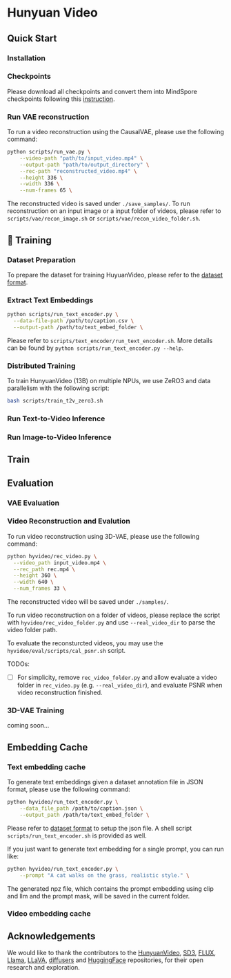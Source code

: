 # Hunyuan Video


## Quick Start

### Installation

### Checkpoints

Please download all checkpoints and convert them into MindSpore checkpoints following this [instruction](./ckpts/README.md).

### Run VAE reconstruction

To run a video reconstruction using the CausalVAE, please use the following command:
```bash
python scripts/run_vae.py \
    --video-path "path/to/input_video.mp4" \
    --output-path "path/to/output_directory" \
    --rec-path "reconstructed_video.mp4" \
    --height 336 \
    --width 336 \
    --num-frames 65 \
```
The reconstructed video is saved under `./save_samples/`. To run reconstruction on an input image or a input folder of videos, please refer to `scripts/vae/recon_image.sh` or `scripts/vae/recon_video_folder.sh`.


## 🔑 Training

### Dataset Preparation

To prepare the dataset for training HuyuanVideo, please refer to the [dataset format](./hyvideo/dataset/README.md).

### Extract Text Embeddings

```bash
python scripts/run_text_encoder.py \
  --data-file-path /path/to/caption.csv \
  --output-path /path/to/text_embed_folder \
```
Please refer to `scripts/text_encoder/run_text_encoder.sh`. More details can be found by `python scripts/run_text_encoder.py --help`.

### Distributed Training

To train HunyuanVideo (13B) on multiple NPUs, we use ZeRO3 and data parallelism with the following script:

```bash
bash scripts/train_t2v_zero3.sh
```


### Run Text-to-Video Inference




### Run Image-to-Video Inference


## Train


## Evaluation


### VAE Evaluation

### Video Reconstruction and Evalution

To run video reconstruction using 3D-VAE, please use the following command:

```bash
python hyvideo/rec_video.py \
  --video_path input_video.mp4 \
  --rec_path rec.mp4 \
  --height 360 \
  --width 640 \
  --num_frames 33 \
```

The reconstructed video will be saved under `./samples/`.

To run video reconstruction on a folder of videos, please replace the script with `hyvideo/rec_video_folder.py` and use `--real_video_dir` to parse the video folder path.

To evaluate the reconsturcted videos, you may use the  `hyvideo/eval/scripts/cal_psnr.sh` script.

TODOs:
- [ ] For simplicity, remove `rec_video_folder.py` and allow evaluate a video folder in `rec_video.py` (e.g. `--real_video_dir`), and evaluate PSNR when video reconstruction finished.

### 3D-VAE Training

coming soon...


## Embedding Cache

### Text embedding cache

To generate text embeddings given a dataset annotation file in JSON format, please use the following command:

```bash
python hyvideo/run_text_encoder.py \
    --data_file_path /path/to/caption.json \
    --output_path /path/to/text_embed_folder \
```

Please refer to [dataset format](hyvideo/dataset/README.md) to setup the json file.  A shell script `scripts/run_text_encoder.sh` is provided as well.


If you just want to generate text embedding for a single prompt, you can run like:
```bash
python hyvideo/run_text_encoder.py \
    --prompt "A cat walks on the grass, realistic style." \
```

The generated npz file, which contains the prompt embedding using clip and llm and the prompt mask, will be saved in the current folder.



### Video embedding cache


## Acknowledgements

We would like to thank the contributors to the [HunyuanVideo](https://arxiv.org/abs/2412.03603), [SD3](https://huggingface.co/stabilityai/stable-diffusion-3-medium), [FLUX](https://github.com/black-forest-labs/flux), [Llama](https://github.com/meta-llama/llama), [LLaVA](https://github.com/haotian-liu/LLaVA), [diffusers](https://github.com/huggingface/diffusers) and [HuggingFace](https://huggingface.co) repositories, for their open research and exploration.
